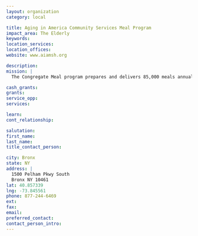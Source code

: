 ```yaml
---
layout: organization
category: local

title: Aging in America Community Services Meal Program
impact_area: The Elderly
keywords: 
location_services: 
location_offices: 
website: www.aiamsh.org

description: 
mission: |
  The Congregate Meal program prepares and delivers 85,000 meals annually in six different locations throughout the Bronx to more than 1100 individuals while the AIACS food pantry provides non-perishable food packages to any individual in need regardless of age or financial status. More than 4,000 individuals take advantage of this service each year.

cash_grants: 
grants: 
service_opp: 
services: 

learn: 
cont_relationship: 

salutation: 
first_name: 
last_name: 
title_contact_person: 

city: Bronx
state: NY
address: |
  1500 Pelham Pkwy South  
  Bronx NY 10461
lat: 40.857339
lng: -73.845561
phone: 877-244-6469
ext: 
fax: 
email: 
preferred_contact: 
contact_person_intro: 
---
```

